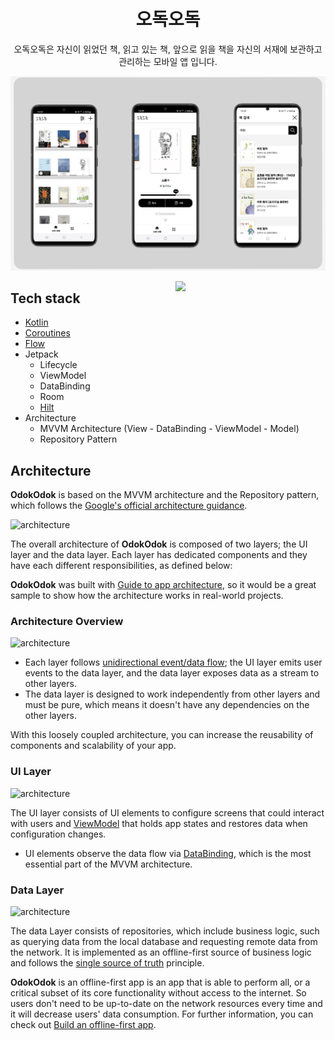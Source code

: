 
<h1 align="center">오독오독</h1>

<p align="center">
오독오독은 자신이 읽었던 책, 읽고 있는 책, 앞으로 읽을 책을 자신의 서재에 보관하고 관리하는 모바일 앱 입니다.
</p>

<p align="center">
<img src="/previews/intro.png"/>
</p>


<img src="/previews/preview.gif" align="right" width="240"/>


<h2>Tech stack</h2>

- [Kotlin](https://kotlinlang.org/) 
- [Coroutines](https://github.com/Kotlin/kotlinx.coroutines)
- [Flow](https://kotlin.github.io/kotlinx.coroutines/kotlinx-coroutines-core/kotlinx.coroutines.flow/) 
- Jetpack
  - Lifecycle
  - ViewModel
  - DataBinding
  - Room
  - [Hilt](https://dagger.dev/hilt/)
- Architecture
  - MVVM Architecture (View - DataBinding - ViewModel - Model)
  - Repository Pattern

## Architecture
**OdokOdok** is based on the MVVM architecture and the Repository pattern, which follows the [Google's official architecture guidance](https://developer.android.com/topic/architecture).

![architecture](../bookchibakchi/figure/figure0.png)

The overall architecture of **OdokOdok** is composed of two layers; the UI layer and the data layer. Each layer has dedicated components and they have each different responsibilities, as defined below:

**OdokOdok** was built with [Guide to app architecture](https://developer.android.com/topic/architecture), so it would be a great sample to show how the architecture works in real-world projects.


### Architecture Overview

![architecture](../bookchibakchi/figure/figure1.png)

- Each layer follows [unidirectional event/data flow](https://developer.android.com/topic/architecture/ui-layer#udf); the UI layer emits user events to the data layer, and the data layer exposes data as a stream to other layers.
- The data layer is designed to work independently from other layers and must be pure, which means it doesn't have any dependencies on the other layers.

With this loosely coupled architecture, you can increase the reusability of components and scalability of your app.

### UI Layer

![architecture](../bookchibakchi/figure/figure2.png)

The UI layer consists of UI elements to configure screens that could interact with users and [ViewModel](https://developer.android.com/topic/libraries/architecture/viewmodel) that holds app states and restores data when configuration changes.
- UI elements observe the data flow via [DataBinding](https://developer.android.com/topic/libraries/data-binding), which is the most essential part of the MVVM architecture.

### Data Layer

![architecture](../bookchibakchi/figure/figure3.png)

The data Layer consists of repositories, which include business logic, such as querying data from the local database and requesting remote data from the network. It is implemented as an offline-first source of business logic and follows the [single source of truth](https://en.wikipedia.org/wiki/Single_source_of_truth) principle.<br>

**OdokOdok** is an offline-first app is an app that is able to perform all, or a critical subset of its core functionality without access to the internet.
So users don't need to be up-to-date on the network resources every time and it will decrease users' data consumption. For further information, you can check out [Build an offline-first app](https://developer.android.com/topic/architecture/data-layer/offline-first).
